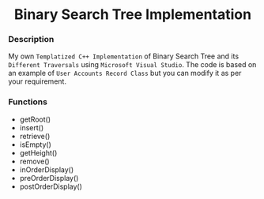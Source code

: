 <h1 align="center">Binary Search Tree Implementation</h1>

### Description
My own `Templatized C++ Implementation` of Binary Search Tree and its `Different Traversals` using `Microsoft Visual Studio`. The code is based on an example of `User Accounts Record Class` but you can modify it as per your requirement.

### Functions
- getRoot()
- insert()
- retrieve()
- isEmpty()
- getHeight()
- remove()
- inOrderDisplay()
- preOrderDisplay()
- postOrderDisplay()
